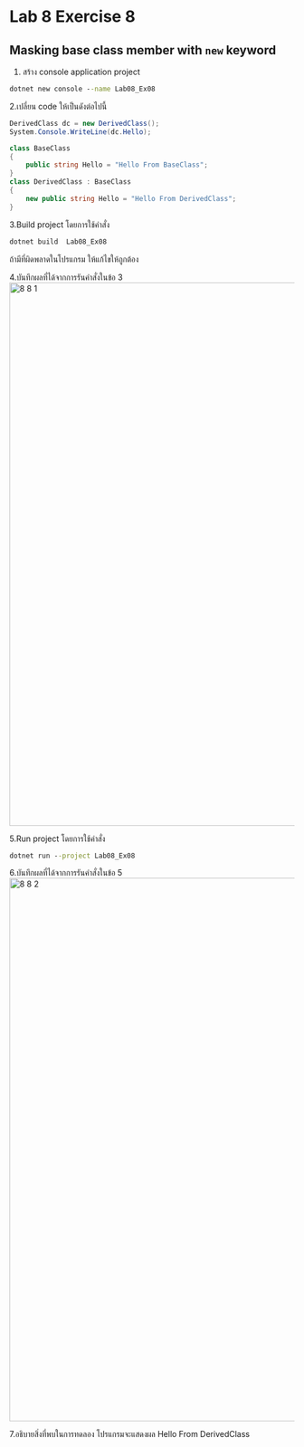 # Lab 8 Exercise 8

## Masking base class member with `new` keyword

1. สร้าง console application project

```cmd
dotnet new console --name Lab08_Ex08
```

2.เปลี่ยน code ให้เป็นดังต่อไปนี้

```cs
DerivedClass dc = new DerivedClass();
System.Console.WriteLine(dc.Hello);

class BaseClass
{
    public string Hello = "Hello From BaseClass";
}
class DerivedClass : BaseClass
{
    new public string Hello = "Hello From DerivedClass";
}
```

3.Build project โดยการใช้คำสั่ง

```cmd
dotnet build  Lab08_Ex08
```

ถ้ามีที่ผิดพลาดในโปรแกรม ให้แก้ไขให้ถูกต้อง

4.บันทึกผลที่ได้จากการรันคำสั่งในข้อ 3
<img width="960" alt="8 8 1" src="https://github.com/NathaphonTan/03376836-OOP-2566-Lab-08/assets/144870609/73324a5a-40f2-494e-9494-ae7995cdc798">

5.Run project โดยการใช้คำสั่ง

```cmd
dotnet run --project Lab08_Ex08
```

6.บันทึกผลที่ได้จากการรันคำสั่งในข้อ 5
<img width="960" alt="8 8 2" src="https://github.com/NathaphonTan/03376836-OOP-2566-Lab-08/assets/144870609/cb93eabf-0142-4f4e-9fa1-52e1132a4192">

7.อธิบายสิ่งที่พบในการทดลอง
โปรแกรมจะแสดงผล
Hello From DerivedClass
